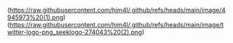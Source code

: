 (https://raw.githubusercontent.com/him4l/.github/refs/heads/main/image/4945973%20(1).png) (https://raw.githubusercontent.com/him4l/.github/refs/heads/main/image/twitter-logo-png_seeklogo-274043%20(2).png)
